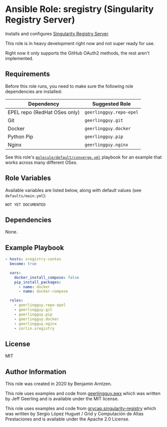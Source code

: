 # Ansible Role: sregistry (Singularity Registry Server)

Installs and configures [Singularity Registry Server](https://github.com/singularityhub/sregistry).

This role is in heavy development right now and not super ready for use.

Right now it only supports the GitHub OAuth2 methods, the rest aren't implemented.

## Requirements

Before this role runs, you need to make sure the following role dependencies are installed:

| Dependency                    | Suggested Role           |
| ----------------------------- | ------------------------ |
| EPEL repo (RedHat OSes only)  | `geerlingguy.repo-epel`  |
| Git                           | `geerlingguy.git`        |
| Docker                        | `geerlingguy.docker`     |
| Python Pip                    | `geerlingguy.pip`        |
| Nginx                         | `geerlingguy.nginx`      |

See this role's [`molecule/default/converge.yml`](molecule/default/converge.yml) playbook for an example that works across many different OSes.

## Role Variables

Available variables are listed below, along with default values (see `defaults/main.yml`):

    NOT YET DOCUMENTED

## Dependencies

None.

## Example Playbook

```yaml
- hosts: sregistry-centos
  become: true

  vars:
    docker_install_compose: false
    pip_install_packages:
      - name: docker
      - name: docker-compose

  roles:
    - geerlingguy.repo-epel
    - geerlingguy.git
    - geerlingguy.pip
    - geerlingguy.docker
    - geerlingguy.nginx
    - zorlin.sregistry
```

## License

MIT

## Author Information

This role was created in 2020 by Benjamin Arntzen.

This role uses examples and code from [geerlingguy.awx](https://github.com/geerlingguy/ansible-role-awx) which was written by Jeff Geerling and is available under the MIT license.

This role uses examples and code from [grycap.singularity-registry](https://github.com/grycap/ansible-role-singularity-registry) which was written by Sergio López Huguet / Grid y Computación de Altas Prestaciones and is available under the Apache 2.0 License.
